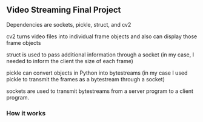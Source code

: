 ## Video Streaming Final Project

Dependencies are sockets, pickle, struct, and cv2

cv2 turns video files into individual frame objects and also can display those frame objects

struct is used to pass additional information through a socket (in my case, I needed to inform the client the size of each frame)

pickle can convert objects in Python into bytestreams (in my case I used pickle to transmit the frames as a bytestream through a socket)

sockets are used to transmit bytestreams from a server program to a client program.

### How it works
